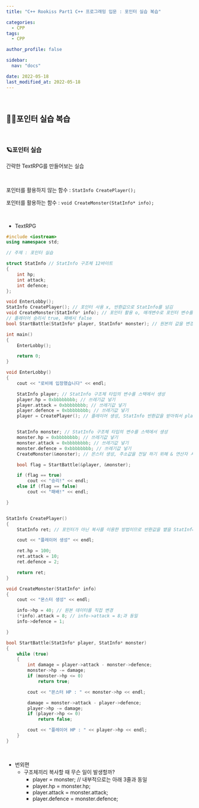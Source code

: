 ```yaml
---
title: "C++ Rookiss Part1 C++ 프로그래밍 입문 : 포인터 실습 복습"

categories:
  - CPP
tags:
  - CPP

author_profile: false

sidebar:
  nav: "docs"

date: 2022-05-18
last_modified_at: 2022-05-18
---
```


<br>

## 🙇‍♀️포인터 실습 복습


<br>

### 🪐포인터 실습

간략한 TextRPG를 만들어보는 실습

<br>

포인터를 활용하지 않는 함수 : `StatInfo CreatePlayer();`

포인터를 활용하는 함수 : `void CreateMonster(StatInfo* info);`

<br>

* TextRPG

```cpp
#include <iostream>
using namespace std;

// 주제 : 포인터 실습

struct StatInfo // StatInfo 구조체 12바이트
{
	int hp;
	int attack;
	int defence;
};

void EnterLobby();
StatInfo CreatePlayer(); // 포인터 사용 x, 반환값으로 StatInfo를 넘김
void CreateMonster(StatInfo* info); // 포인터 활용 o, 매개변수로 포인터 변수를 사용함
// 플레이어 승리시 true, 패배시 false
bool StartBattle(StatInfo* player, StatInfo* monster); // 원본의 값을 변경하기 위해서 포인터 사용

int main()
{
	EnterLobby();

	return 0;
}

void EnterLobby()
{
	cout << "로비에 입장했습니다" << endl;

	StatInfo player; // StatInfo 구조체 타입의 변수를 스택에서 생성
	player.hp = 0xbbbbbbbb; // 쓰레기값 넣기
	player.attack = 0xbbbbbbbb; // 쓰레기값 넣기
	player.defence = 0xbbbbbbbb; // 쓰레기값 넣기
	player = CreatePlayer(); // 플레이어 생성, StatInfo 반환값을 받아줘서 player에 대입


	StatInfo monster; // StatInfo 구조체 타입의 변수를 스택에서 생성
	monster.hp = 0xbbbbbbbb; // 쓰레기값 넣기
	monster.attack = 0xbbbbbbbb; // 쓰레기값 넣기
	monster.defence = 0xbbbbbbbb; // 쓰레기값 넣기
	CreateMonster(&monster); // 몬스터 생성, 주소값을 전달 하기 위해 & 연산자 사용

	bool flag = StartBattle(&player, &monster);

	if (flag == true)
		cout << "승리!" << endl;
	else if (flag == false)
		cout << "패배!" << endl;

}


StatInfo CreatePlayer()
{
	StatInfo ret; // 포인터가 아닌 복사를 이용한 방법이므로 반환값을 뱉을 StatInfo 변수 생성

	cout << "플레이어 생성" << endl;

	ret.hp = 100;
	ret.attack = 10;
	ret.defence = 2;

	return ret;
}

void CreateMonster(StatInfo* info)
{
	cout << "몬스터 생성" << endl;

	info->hp = 40; // 원본 데이터를 직접 변경
	(*info).attack = 8; // info->attack = 8;과 동일
	info->defence = 1;

}

bool StartBattle(StatInfo* player, StatInfo* monster)
{
	while (true)
	{
		int damage = player->attack - monster->defence;
		monster->hp -= damage;
		if (monster->hp <= 0)
			return true;

		cout << "몬스터 HP : " << monster->hp << endl;

		damage = monster->attack - player->defence;
		player->hp -= damage;
		if (player->hp <= 0)
			return false;

		cout << "플레이어 HP : " << player->hp << endl;
	}
}
```

<br>

* 번외편
	- 구조체끼리 복사할 때 무슨 일이 발생할까?
	    - player = monster; // 내부적으로는 아래 3줄과 동일
	    - player.hp = monster.hp;
	    - player.attack = monster.attack;
	    - player.defence = monster.defence;

